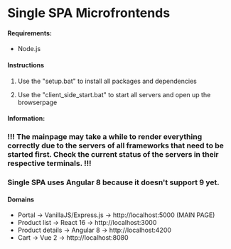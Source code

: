 # Single SPA Microfrontends

#### Requirements:

- Node.js

#### Instructions

1. Use the "setup.bat" to install all packages and dependencies

2. Use the "client_side_start.bat" to start all servers and open up the browserpage

#### Information:

### !!! The mainpage may take a while to render everything correctly due to the servers of all frameworks that need to be started first. Check the current status of the servers in their respective terminals. !!!

### Single SPA uses Angular 8 because it doesn't support 9 yet.

#### Domains

- Portal -> VanillaJS/Express.js -> http://localhost:5000 (MAIN PAGE)
- Product list -> React 16 -> http://localhost:3000
- Product details -> Angular 8 -> http://localhost:4200
- Cart -> Vue 2 -> http://localhost:8080
